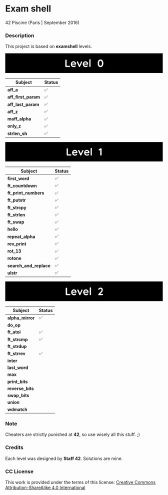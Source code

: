 # **Exam shell**

42 Piscine (Paris | September 2016)

### **Description**

This project is based on **examshell** levels.

![Level 0](images/level_0.png)

| Subject             |        Status       |
|---------------------|---------------------|
| **aff_a**           | :white_check_mark:  |
| **aff_first_param** | :white_check_mark:  |
| **aff_last_param**  | :white_check_mark:  |
| **aff_z**           | :white_check_mark:  |
| **maff_alpha**      | :white_check_mark:  |
| **only_z**          | :white_check_mark:  |
| **strlen_sh**       | :white_check_mark:  |

![Level 1](images/level_1.png)

| Subject                |        Status       |
|------------------------|---------------------|
| **first_word**         | :white_check_mark:  |
| **ft_countdown**       | :white_check_mark:  |
| **ft_print_numbers**   | :white_check_mark:  |
| **ft_putstr**          | :white_check_mark:  |
| **ft_strcpy**          | :white_check_mark:  |
| **ft_strlen**          | :white_check_mark:  |
| **ft_swap**            | :white_check_mark:  |
| **hello**              | :white_check_mark:  |
| **repeat_alpha**       | :white_check_mark:  |
| **rev_print**          | :white_check_mark:  |
| **rot_13**             | :white_check_mark:  |
| **rotone**             | :white_check_mark:  |
| **search_and_replace** | :white_check_mark:  |
| **ulstr**              | :white_check_mark:  |

![Level 2](images/level_2.png)

| Subject            |        Status       |
|--------------------|---------------------|
| **alpha_mirror**   | :white_check_mark:  |
| **do_op**          |                     |
| **ft_atoi**        | :white_check_mark:  |
| **ft_strcmp**      | :white_check_mark:  |
| **ft_strdup**      |                     |
| **ft_strrev**      | :white_check_mark:  |
| **inter**          |                     |
| **last_word**      |                     |
| **max**            |                     |
| **print_bits**     |                     |
| **reverse_bits**   |                     |
| **swap_bits**      |                     |
| **union**          |                     |
| **wdmatch**        |                     |

### **Note**

Cheaters are strictly punished at **42**, so use wisely all this stuff. ;)

### **Credits**

Each level was designed by **Staff 42**. Solutions are mine.

### **CC License**

This work is provided under the terms of this license: [Creative Commons Attribution-ShareAlike 4.0 International](https://creativecommons.org/licenses/by-sa/4.0/)
